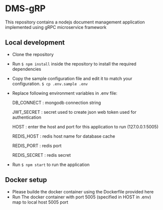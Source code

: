 # DMS-gRP
This repository contains a nodejs document management application implemented using gRPC microservice framework

## Local development

* Clone the repository 
* Run `$ npm install` inside the repository to install the required dependencies
* Copy the sample configuration file and edit it to match your configuration.
  `$ cp .env.sample .env`
 * Replace following environment variables in .env file:
 
    DB_CONNECT   : mongodb connection string
    
    JWT_SECRET   : secret used to create json web token used for authentication
    
    HOST         : enter the host and port for this application to run (127.0.0.1:5005)
    
    REDIS_HOST   : redis host name for database cache
    
    REDIS_PORT   : redis port
    
    REDIS_SECRET : redis secret
    
  * Run  `$ npm start` to run the application
  
  ## Docker setup
  
  * Please builde the docker container using the Dockerfile provided here
  * Run The docker container with port 5005 (specified in HOST in .env) map to local host 5005 port
    
